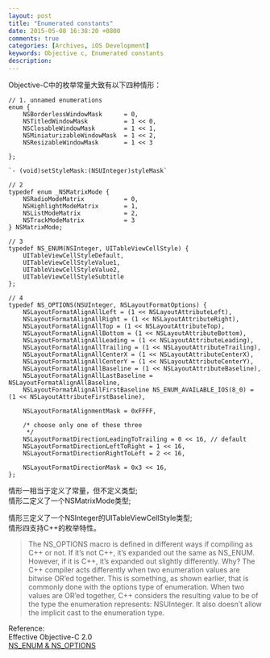 ```yaml
---
layout: post
title: "Enumerated constants"
date: 2015-05-08 16:38:20 +0800
comments: true
categories: [Archives, iOS Development]
keywords: Objective c, Enumerated constants
description: 
---
```


Objective-C中的枚举常量大致有以下四种情形：

```
// 1. unnamed enumerations
enum {
    NSBorderlessWindowMask      = 0,
    NSTitledWindowMask          = 1 << 0,
    NSClosableWindowMask        = 1 << 1,
    NSMiniaturizableWindowMask  = 1 << 2,
    NSResizableWindowMask       = 1 << 3
 
};

`- (void)setStyleMask:(NSUInteger)styleMask`

// 2 
typedef enum _NSMatrixMode {
    NSRadioModeMatrix           = 0,
    NSHighlightModeMatrix       = 1,
    NSListModeMatrix            = 2,
    NSTrackModeMatrix           = 3
} NSMatrixMode;

// 3
typedef NS_ENUM(NSInteger, UITableViewCellStyle) {
    UITableViewCellStyleDefault,
    UITableViewCellStyleValue1,
    UITableViewCellStyleValue2,
    UITableViewCellStyleSubtitle
};

// 4
typedef NS_OPTIONS(NSUInteger, NSLayoutFormatOptions) {
    NSLayoutFormatAlignAllLeft = (1 << NSLayoutAttributeLeft),
    NSLayoutFormatAlignAllRight = (1 << NSLayoutAttributeRight),
    NSLayoutFormatAlignAllTop = (1 << NSLayoutAttributeTop),
    NSLayoutFormatAlignAllBottom = (1 << NSLayoutAttributeBottom),
    NSLayoutFormatAlignAllLeading = (1 << NSLayoutAttributeLeading),
    NSLayoutFormatAlignAllTrailing = (1 << NSLayoutAttributeTrailing),
    NSLayoutFormatAlignAllCenterX = (1 << NSLayoutAttributeCenterX),
    NSLayoutFormatAlignAllCenterY = (1 << NSLayoutAttributeCenterY),
    NSLayoutFormatAlignAllBaseline = (1 << NSLayoutAttributeBaseline),
    NSLayoutFormatAlignAllLastBaseline = NSLayoutFormatAlignAllBaseline,
    NSLayoutFormatAlignAllFirstBaseline NS_ENUM_AVAILABLE_IOS(8_0) = (1 << NSLayoutAttributeFirstBaseline),
    
    NSLayoutFormatAlignmentMask = 0xFFFF,
    
    /* choose only one of these three
     */
    NSLayoutFormatDirectionLeadingToTrailing = 0 << 16, // default
    NSLayoutFormatDirectionLeftToRight = 1 << 16,
    NSLayoutFormatDirectionRightToLeft = 2 << 16,  
    
    NSLayoutFormatDirectionMask = 0x3 << 16,  
};

```

情形一相当于定义了常量，但不定义类型;  
情形二定义了一个NSMatrixMode类型;  

情形三定义了一个NSInteger的UITableViewCellStyle类型;  
情形四支持C++的枚举特性。

>The NS_OPTIONS macro is defined in different ways if compiling as C++ or not. If it’s not C++, it’s expanded out the same as NS_ENUM. However, if it is C++, it’s expanded out slightly differently. Why? The C++ compiler acts differently when two enumeration values are bitwise OR’ed together. This is something, as shown earlier, that is commonly done with the options type of enumeration. When two values are OR’ed together, C++ considers the resulting value to be of the type the enumeration represents: NSUInteger. It also doesn’t allow the implicit cast to the enumeration type.

Reference:  
Effective Objective-C 2.0  
[NS_ENUM & NS_OPTIONS](http://nshipster.cn/ns_enum-ns_options/)  
